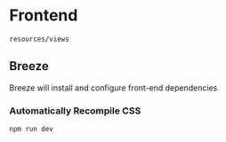 # Frontend

`resources/views`

## Breeze

Breeze will install and configure front-end dependencies

### Automatically Recompile CSS

`npm run dev`